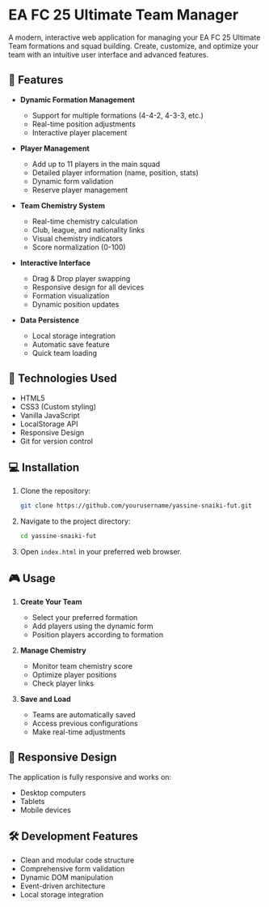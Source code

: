 # EA FC 25 Ultimate Team Manager

A modern, interactive web application for managing your EA FC 25 Ultimate Team formations and squad building. Create, customize, and optimize your team with an intuitive user interface and advanced features.

## 🌟 Features

- **Dynamic Formation Management**
  - Support for multiple formations (4-4-2, 4-3-3, etc.)
  - Real-time position adjustments
  - Interactive player placement

- **Player Management**
  - Add up to 11 players in the main squad
  - Detailed player information (name, position, stats)
  - Dynamic form validation
  - Reserve player management

- **Team Chemistry System**
  - Real-time chemistry calculation
  - Club, league, and nationality links
  - Visual chemistry indicators
  - Score normalization (0-100)

- **Interactive Interface**
  - Drag & Drop player swapping
  - Responsive design for all devices
  - Formation visualization
  - Dynamic position updates

- **Data Persistence**
  - Local storage integration
  - Automatic save feature
  - Quick team loading

## 🚀 Technologies Used

- HTML5
- CSS3 (Custom styling)
- Vanilla JavaScript
- LocalStorage API
- Responsive Design
- Git for version control

## 💻 Installation

1. Clone the repository:
   ```bash
   git clone https://github.com/yourusername/yassine-snaiki-fut.git
   ```

2. Navigate to the project directory:
   ```bash
   cd yassine-snaiki-fut
   ```

3. Open `index.html` in your preferred web browser.

## 🎮 Usage

1. **Create Your Team**
   - Select your preferred formation
   - Add players using the dynamic form
   - Position players according to formation

2. **Manage Chemistry**
   - Monitor team chemistry score
   - Optimize player positions
   - Check player links

3. **Save and Load**
   - Teams are automatically saved
   - Access previous configurations
   - Make real-time adjustments

## 📱 Responsive Design

The application is fully responsive and works on:
- Desktop computers
- Tablets
- Mobile devices

## 🛠️ Development Features

- Clean and modular code structure
- Comprehensive form validation
- Dynamic DOM manipulation
- Event-driven architecture
- Local storage integration






